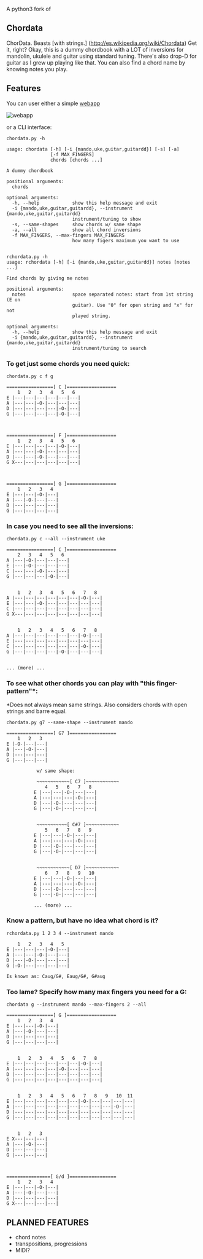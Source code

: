 A python3 fork of

## Chordata

ChorData. Beasts [with strings.] (http://es.wikipedia.org/wiki/Chordata) Get it, right? Okay, this is a dummy chordbook with a LOT of inversions for mandolin, ukulele and guitar using standard tuning. There's also drop-D for guitar as I grew up playing like that. You can also find a chord name by knowing notes you play.

## Features

You can user either a simple [webapp](http://chords.starenka.net/search?chord=C&instrument=mando&max_fingers=)

![webapp](/webapp.png?raw=true "chordata")

or a CLI interface:


    chordata.py -h

    usage: chordata [-h] [-i {mando,uke,guitar,guitardd}] [-s] [-a]
                    [-f MAX_FINGERS]
                    chords [chords ...]

    A dummy chordbook

    positional arguments:
      chords

    optional arguments:
      -h, --help            show this help message and exit
      -i {mando,uke,guitar,guitardd}, --instrument {mando,uke,guitar,guitardd}
                            instrument/tuning to show
      -s, --same-shapes     show chords w/ same shape
      -a, --all             show all chord inversions
      -f MAX_FINGERS, --max-fingers MAX_FINGERS
                            how many figers maximum you want to use


    rchordata.py -h
    usage: rchordata [-h] [-i {mando,uke,guitar,guitardd}] notes [notes ...]

    Find chords by giving me notes

    positional arguments:
      notes                 space separated notes: start from 1st string (E on
                            guitar). Use "0" for open string and "x" for not
                            played string.

    optional arguments:
      -h, --help            show this help message and exit
      -i {mando,uke,guitar,guitardd}, --instrument {mando,uke,guitar,guitardd}
                            instrument/tuning to search


### To get just some chords you need quick:


    chordata.py c f g

    =================[ C ]==================
        1   2   3   4   5   6
    E |---|---|---|---|---|---|
    A |---|---|-O-|---|---|---|
    D |---|---|---|---|-O-|---|
    G |---|---|---|---|-O-|---|



    =================[ F ]==================
        1   2   3   4   5   6
    E |---|---|---|---|-O-|---|
    A |---|---|-O-|---|---|---|
    D |---|---|-O-|---|---|---|
    G X---|---|---|---|---|---|



    =================[ G ]==================
        1   2   3   4
    E |---|---|-O-|---|
    A |---|-O-|---|---|
    D |---|---|---|---|
    G |---|---|---|---|



### In case you need to see all the inversions:


    chordata.py c --all --instrument uke

    =================[ C ]==================
        2   3   4   5   6
    A |---|-O-|---|---|---|
    E |---|-O-|---|---|---|
    C |---|---|-O-|---|---|
    G |---|---|---|-O-|---|


        1   2   3   4   5   6   7   8
    A |---|---|---|---|---|---|-O-|---|
    E |---|---|-O-|---|---|---|---|---|
    C |---|---|---|---|---|---|---|---|
    G X---|---|---|---|---|---|---|---|


        1   2   3   4   5   6   7   8
    A |---|---|---|---|---|---|-O-|---|
    E |---|---|---|---|---|---|---|---|
    C |---|---|---|---|---|---|-O-|---|
    G |---|---|---|---|-O-|---|---|---|


    ... (more) ...


### To see what other chords you can play with "this finger-pattern"*:

*Does not always mean same strings. Also considers chords with open strings and barre equal.


    chordata.py g7 --same-shape --instrument mando

    =================[ G7 ]=================
        1   2   3
    E |-O-|---|---|
    A |---|-O-|---|
    D |---|---|---|
    G |---|---|---|

               w/ same shape:

               ~~~~~~~~~~~~[ C7 ]~~~~~~~~~~~~
                  4   5   6   7   8
              E |---|---|-O-|---|---|
              A |---|---|---|-O-|---|
              D |---|-O-|---|---|---|
              G |---|-O-|---|---|---|


               ~~~~~~~~~~~[ C#7 ]~~~~~~~~~~~~
                  5   6   7   8   9
              E |---|---|-O-|---|---|
              A |---|---|---|-O-|---|
              D |---|-O-|---|---|---|
              G |---|-O-|---|---|---|


               ~~~~~~~~~~~~[ D7 ]~~~~~~~~~~~~
                  6   7   8   9   10
              E |---|---|-O-|---|---|
              A |---|---|---|-O-|---|
              D |---|-O-|---|---|---|
              G |---|-O-|---|---|---|

              ... (more) ...


### Know a pattern, but have no idea what chord is it?

    rchordata.py 1 2 3 4 --instrument mando

        1   2   3   4   5
    E |---|---|---|-O-|---|
    A |---|---|-O-|---|---|
    D |---|-O-|---|---|---|
    G |-O-|---|---|---|---|

    Is known as: Caug/G#, Eaug/G#, G#aug


### Too lame? Specify how many max fingers you need for a G:

    chordata g --instrument mando --max-fingers 2 --all

    =================[ G ]==================
        1   2   3   4
    E |---|---|-O-|---|
    A |---|-O-|---|---|
    D |---|---|---|---|
    G |---|---|---|---|


        1   2   3   4   5   6   7   8
    E |---|---|---|---|---|---|-O-|---|
    A |---|---|---|---|-O-|---|---|---|
    D |---|---|---|---|---|---|---|---|
    G |---|---|---|---|---|---|---|---|


        1   2   3   4   5   6   7   8   9   10  11
    E |---|---|---|---|---|---|-O-|---|---|---|---|
    A |---|---|---|---|---|---|---|---|---|-O-|---|
    D |---|---|---|---|---|---|---|---|---|---|---|
    G |---|---|---|---|---|---|---|---|---|---|---|


        1   2   3
    E X---|---|---|
    A |---|-O-|---|
    D |---|---|---|
    G |---|---|---|



    ================[ G/d ]=================
        1   2   3   4
    E |---|---|-O-|---|
    A |---|-O-|---|---|
    D |---|---|---|---|
    G X---|---|---|---|



## PLANNED FEATURES

- chord notes
- transpositions, progressions
- MIDI?
